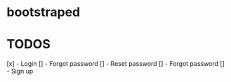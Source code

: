 # bootstraped

# TODOS

[x] - Login
[] - Forgot password
[] - Reset password
[] - Forgot password
[] - Sign up